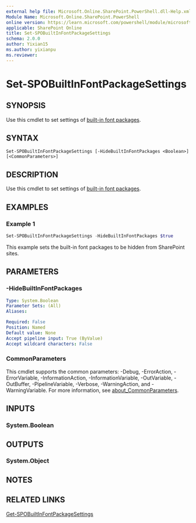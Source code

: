 ```yaml
---
external help file: Microsoft.Online.SharePoint.PowerShell.dll-Help.xml
Module Name: Microsoft.Online.SharePoint.PowerShell
online version: https://learn.microsoft.com/powershell/module/microsoft.online.sharepoint.powershell/set-spobuiltinfontpackagesettings
applicable: SharePoint Online
title: Set-SPOBuiltInFontPackageSettings
schema: 2.0.0
author: Yixian15
ms.author: yixianpu
ms.reviewer:
---
```


# Set-SPOBuiltInFontPackageSettings

## SYNOPSIS

Use this cmdlet to set settings of [built-in font packages](/sharepoint/brand-center-font-packages).

## SYNTAX

```
Set-SPOBuiltInFontPackageSettings [-HideBuiltInFontPackages <Boolean>] [<CommonParameters>]
```

## DESCRIPTION

Use this cmdlet to set settings of [built-in font packages](/sharepoint/brand-center-font-packages).

## EXAMPLES

### Example 1

```powershell
Set-SPOBuiltInFontPackageSettings -HideBuiltInFontPackages $true
```

This example sets the built-in font packages to be hidden from SharePoint sites.

## PARAMETERS

### -HideBuiltInFontPackages

```yaml
Type: System.Boolean
Parameter Sets: (All)
Aliases:

Required: False
Position: Named
Default value: None
Accept pipeline input: True (ByValue)
Accept wildcard characters: False
```

### CommonParameters
This cmdlet supports the common parameters: -Debug, -ErrorAction, -ErrorVariable, -InformationAction, -InformationVariable, -OutVariable, -OutBuffer, -PipelineVariable, -Verbose, -WarningAction, and -WarningVariable. For more information, see [about_CommonParameters](https://go.microsoft.com/fwlink/?LinkID=113216).

## INPUTS

### System.Boolean

## OUTPUTS

### System.Object

## NOTES

## RELATED LINKS

[Get-SPOBuiltInFontPackageSettings](./Get-SPOBuiltInFontPackageSettings.md)
